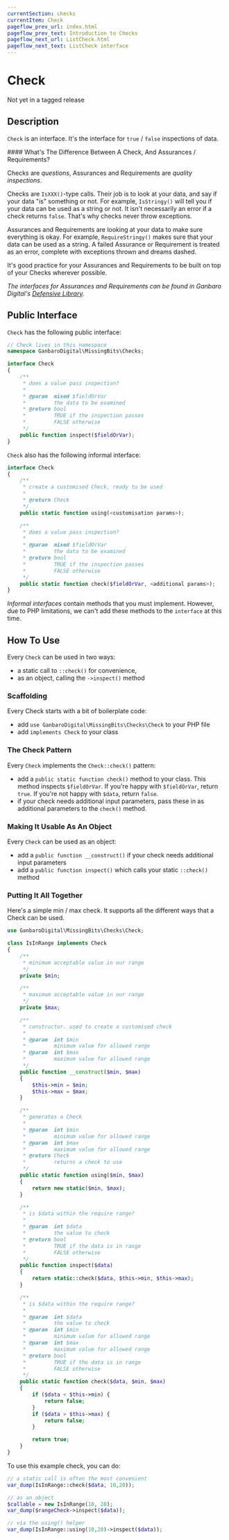 ```yaml
---
currentSection: checks
currentItem: Check
pageflow_prev_url: index.html
pageflow_prev_text: Introduction to Checks
pageflow_next_url: ListCheck.html
pageflow_next_text: ListCheck interface
---
```


# Check

<div class="callout warning" markdown="1">
Not yet in a tagged release
</div>

## Description

`Check` is an interface. It's the interface for `true` / `false` inspections of data.

<div class="callout info" markdown="1">
#### What's The Difference Between A Check, And Assurances / Requirements?

Checks are _questions_, Assurances and Requirements are _quality inspections_.

Checks are `IsXXX()`-type calls. Their job is to look at your data, and say if your data "is" something or not. For example, `IsStringy()` will tell you if your data can be used as a string or not. It isn't necessarily an error if a check returns `false`. That's why checks never throw exceptions.

Assurances and Requirements are looking at your data to make sure everything is okay. For example, `RequireStringy()` makes sure that your data can be used as a string. A failed Assurance or Requirement is treated as an error, complete with exceptions thrown and dreams dashed.

It's good practice for your Assurances and Requirements to be built on top of your Checks wherever possible.

_The interfaces for Assurances and Requirements can be found in Ganbaro Digital's [Defensive Library](https://ganbarodigital.github.io/php-mv-defensive/)._
</div>

## Public Interface

`Check` has the following public interface:

```php
// Check lives in this namespace
namespace GanbaroDigital\MissingBits\Checks;

interface Check
{
    /**
     * does a value pass inspection?
     *
     * @param  mixed $fieldOrVar
     *         the data to be examined
     * @return bool
     *         TRUE if the inspection passes
     *         FALSE otherwise
     */
    public function inspect($fieldOrVar);
}
```

`Check` also has the following informal interface:

```php
interface Check
{
    /**
     * create a customised Check, ready to be used
     *
     * @return Check
     */
    public static function using(<customisation params>);

    /**
     * does a value pass inspection?
     *
     * @param  mixed $fieldOrVar
     *         the data to be examined
     * @return bool
     *         TRUE if the inspection passes
     *         FALSE otherwise
     */
    public static function check($fieldOrVar, <additional params>);
}
```

_Informal interfaces_ contain methods that you must implement. However, due to PHP limitations, we can't add these methods to the `interface` at this time.

## How To Use

Every `Check` can be used in two ways:

* a static call to `::check()` for convenience,
* as an object, calling the `->inspect()` method

### Scaffolding

Every Check starts with a bit of boilerplate code:

* add `use GanbaroDigital\MissingBits\Checks\Check` to your PHP file
* add `implements Check` to your class

### The Check Pattern

Every `Check` implements the `Check::check()` pattern:

* add a `public static function check()` method to your class. This method inspects `$fieldOrVar`. If you're happy with `$fieldOrVar`, return `true`. If you're not happy with `$data`, return `false`.
* if your check needs additional input parameters, pass these in as additional parameters to the `check()` method.

### Making It Usable As An Object

Every `Check` can be used as an object:

* add a `public function __construct()` if your check needs additional input parameters
* add a `public function inspect()` which calls your static `::check()` method

### Putting It All Together

Here's a simple min / max check. It supports all the different ways that a Check can be used.

```php
use GanbaroDigital\MissingBits\Checks\Check;

class IsInRange implements Check
{
    /**
     * minimum acceptable value in our range
     */
    private $min;

    /**
     * maximum acceptable value in our range
     */
    private $max;

    /**
     * constructor. used to create a customised check
     *
     * @param  int $min
     *         minimum value for allowed range
     * @param  int $max
     *         maximum value for allowed range
     */
    public function __construct($min, $max)
    {
        $this->min = $min;
        $this->max = $max;
    }

    /**
     * generates a Check
     *
     * @param  int $min
     *         minimum value for allowed range
     * @param  int $max
     *         maximum value for allowed range
     * @return Check
     *         returns a check to use
     */
    public static function using($min, $max)
    {
        return new static($min, $max);
    }

    /**
     * is $data within the require range?
     *
     * @param  int $data
     *         the value to check
     * @return bool
     *         TRUE if the data is in range
     *         FALSE otherwise
     */
    public function inspect($data)
    {
        return static::check($data, $this->min, $this->max);
    }

    /**
     * is $data within the require range?
     *
     * @param  int $data
     *         the value to check
     * @param  int $min
     *         minimum value for allowed range
     * @param  int $max
     *         maximum value for allowed range
     * @return bool
     *         TRUE if the data is in range
     *         FALSE otherwise
     */
    public static function check($data, $min, $max)
    {
        if ($data < $this->min) {
            return false;
        }
        if ($data > $this->max) {
            return false;
        }

        return true;
    }
}
```

To use this example check, you can do:

```php
// a static call is often the most convenient
var_dump(IsInRange::check($data, 10,20));

// as an object
$callable = new IsInRange(10, 20);
var_dump($rangeCheck->inspect($data));

// via the using() helper
var_dump(IsInRange::using(10,20)->inspect($data));
```
